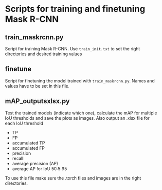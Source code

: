 # Scripts for training and finetuning Mask R-CNN

## train_maskrcnn.py
Script for training Mask R-CNN. Use `train_init.txt` to set the right directories and desired training
values

## finetune
Script for finetuning the model trained with `train_maskrcnn.py`. Names and values have to be set in this file. 

## mAP_outputsxlsx.py
Test the trained models (indicate which one), calculate the mAP for multiple IoU thresholds and save 
the plots as images. Also output an .xlsx file for each IoU threshold
- TP
- FP
- accumulated TP 
- accumulated FP
- precision
- recall
- average precision (AP)
- average AP for IoU 50:5:95 

To use this file make sure the .torch files and images are in the right directories.
